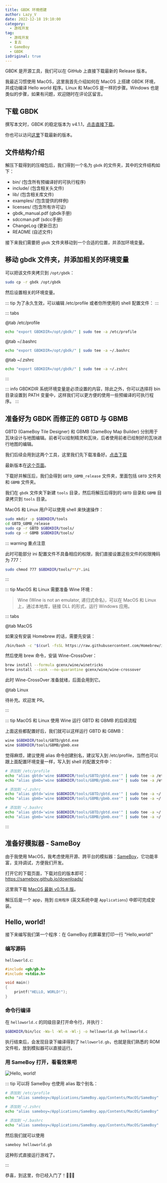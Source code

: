 ```yaml
---
title: GBDK 环境搭建
author: Lazy_V
date: 2022-12-18 19:10:00
category:
  - 游戏开发
tag:
  - 游戏开发
  - 复古
  - GameBoy
  - GBDK
isOriginal: true
---
```


GBDK 是开源工具，我们可以在 GitHub 上直接下载最新的 Release 版本。

我最近习惯使用 MacOS，这里我首先介绍如何在 MacOS 上搭建 GBDK 环境，并成功编译 Hello world 程序。Linux 和 MacOS 是一样的步骤。Windows 也是类似的步骤，如果有问题，欢迎随时在评论区留言。

<!-- more -->

## 下载 GBDK

撰写本文时，GBDK 的稳定版本为 v4.1.1，[点击直接下载](https://github.com/gbdk-2020/gbdk-2020/releases/download/4.1.1/gbdk-macos.tar.gz)。

你也可以访问[这里](https://github.com/gbdk-2020/gbdk-2020/releases)下载最新的版本。

## 文件结构介绍

解压下载得到的压缩包后，我们得到一个名为 `gbdk` 的文件夹，其中的文件结构如下：

- <FontIcon icon="folder" /> bin/ (包含所有预编译好的可执行程序)
- <FontIcon icon="folder" /> include/ (包含相关头文件)
- <FontIcon icon="folder" /> lib/ (包含相关库文件)
- <FontIcon icon="folder" /> examples/ (包含提供的样例)
- <FontIcon icon="folder" /> licenses/ (包含所有许可证)
- <FontIcon icon="pdf" /> gbdk_manual.pdf (gbdk手册)
- <FontIcon icon="pdf" /> sdccman.pdf (sdcc手册)
- <FontIcon icon="changelog" /> ChangeLog (更新日志)
- <FontIcon icon="readme" /> README (自述文件)

接下来我们需要把 `gbdk` 文件夹移动到一个合适的位置，并添加环境变量。

## 移动 gbdk 文件夹，并添加相关的环境变量

可以把该文件夹拷贝到 `/opt/gbdk`：

```bash
sudo cp -r gbdk /opt/gbdk
```

然后设置相关的环境变量。

::: tip
为了永久生效，可以编辑 /etc/profile 或者你所使用的 shell 配置文件：
:::

::: tabs

@tab /etc/profile

```bash
echo "export GBDKDIR=/opt/gbdk/" | sudo tee -a /etc/profile
```

@tab ~/.bashrc

```bash
echo "export GBDKDIR=/opt/gbdk/" | sudo tee -a ~/.bashrc
```

@tab ~/.zshrc

```bash
echo "export GBDKDIR=/opt/gbdk/" | sudo tee -a ~/.zshrc
```

:::

::: info
GBDKDIR 系统环境变量是必须设置的内容，除此之外，你可以选择将 bin 目录设置到 PATH 变量中，这样我们可以更方便的使用一些预编译的可执行程序。
:::

## 准备好为 GBDK 而修正的 GBTD 与 GBMB

GBTD (GameBoy Tile Designer) 和 GBMB (GameBoy Map Builder) 分别用于瓦块设计与地图编辑。前者可以绘制精灵和瓦块，后者使用前者已绘制好的瓦块进行地图的编辑。

我们后续会用到这两个工具，这里我们先下载准备好。[点击下载](https://github.com/gbdk-2020/GBTD_GBMB/releases/download/2.4.5/GBTD_GBMB_release.zip)

最新版本在[这个页面](https://github.com/gbdk-2020/GBTD_GBMB/releases)。

下载好并解压后，我们会得到 `GBTD_GBMB_release` 文件夹，里面包括 `GBTD` 文件夹和 `GBMB` 文件夹。

我们在 `gbdk` 文件夹下新建 `tools` 目录，然后将解压后得到的 `GBTD` 目录和 `GBMB` 目录拷贝到 `tools` 目录。

MacOS 和 Linux 用户可以使用 shell 来快速操作：

```bash
sudo mkdir -p $GBDKDIR/tools
cd GBTD_GBMB_release
sudo cp -r GBTD $GBDKDIR/tools/
sudo cp -r GBMB $GBDKDIR/tools/
```

::: warning 重点注意

此时可能部分 ini 配置文件不具备相应的权限，我们直接设置这些文件的权限掩码为 777：

```bash
sudo chmod 777 $GBDKDIR/tools/**/*.ini
```

:::

::: tip
MacOS 和 Linux 需要准备 Wine 环境：

> Wine (Wine is not an emulator, 递归式命名)，可以在 MacOS 和 Linux 上，通过本地库，链接 DLL 的形式，运行 Windows 应用。

::: tabs

@tab MacOS

如果没有安装 Homebrew 的话，需要先安装：

```bash
/bin/bash -c "$(curl -fsSL https://raw.githubusercontent.com/Homebrew/install/HEAD/install.sh)"
```

然后使用 brew 命令，安装 Wine-CrossOver：

```bash
brew install --formula gcenx/wine/winetricks
brew install --cask --no-quarantine gcenx/wine/wine-crossover
```

此时 Wine-CrossOver 准备就绪，后面会用到它。

@tab Linux

待补充。欢迎发 PR。

:::

::: tip MacOS 和 Linux 使用 Wine 运行 GBTD 和 GBMB 的后续流程

上面这些都配置好后，我们就可以这样运行 GBTD 和 GBMB：

```bash
wine $GBDKDIR/tools/GBTD/gbtd.exe
wine $GBDKDIR/tools/GBMB/gbmb.exe
```

觉得麻烦，建议使用 alias 命令创建别名，建议写入到 /etc/profile，当然也可以跟上面配置环境变量一样，写入到 shell 的配置文件中：

```bash
# 添加到 /etc/profile
echo "alias gbtd='wine $GBDKDIR/tools/GBTD/gbtd.exe'" | sudo tee -a /etc/profile
echo "alias gbmb='wine $GBDKDIR/tools/GBMB/gbmb.exe'" | sudo tee -a /etc/profile

# 添加到 ~/.zshrc
echo "alias gbtd='wine $GBDKDIR/tools/GBTD/gbtd.exe'" | sudo tee -a ~/.zshrc
echo "alias gbmb='wine $GBDKDIR/tools/GBMB/gbmb.exe'" | sudo tee -a ~/.zshrc

# 添加到 ~/.bashrc
echo "alias gbtd='wine $GBDKDIR/tools/GBTD/gbtd.exe'" | sudo tee -a ~/.bashrc
echo "alias gbmb='wine $GBDKDIR/tools/GBMB/gbmb.exe'" | sudo tee -a ~/.bashrc
```

:::

## 准备好模拟器 - SameBoy

由于我使用 MacOS，我考虑使用开源、跨平台的模拟器：[SameBoy](https://github.com/LIJI32/SameBoy)，它功能丰富，支持调试，方便我们开发。

打开它的下载页面，下载对应的版本即可：https://sameboy.github.io/downloads/

这里我下载 [MacOS 最新 v0.15.8 版](https://github.com/LIJI32/SameBoy/releases/download/v0.15.8/sameboy_cocoa_v0.15.8.zip)。

解压后是一个 app，拖到 `应用程序` (英文系统中是 `Applications`) 中即可完成安装。

## Hello, world!

接下来编写我们第一个程序：在 GameBoy 的屏幕里打印一行 "Hello,world!"

### 编写源码

`helloworld.c`:

```c
#include <gb/gb.h>
#include <stdio.h>

void main()
{
    printf("HELLO, WORLD!");
}
```

### 命令行编译

在 `helloworld.c` 的同级目录打开命令行，并执行：

```bash
$GBDKDIR/bin/lcc -Wa-l -Wl-m -Wl-j -o helloworld.gb helloworld.c
```

执行结束后，会发现目录下编译得到了 `helloworld.gb`，也就是我们熟悉的 ROM 文件啦，放到模拟器可以直接运行。

### 用 SameBoy 打开，看看效果吧

![Hello, world!](/images/game-dev/retro/gameboy/gbdk/helloworld_samboy.png)

::: tip
可以将 SameBoy 也使用 alias 取个别名：

```bash
# 添加到 /etc/profile
echo "alias sameboy=/Applications/SameBoy.app/Contents/MacOS/SameBoy" | sudo tee -a /etc/profile

# 添加到 ~/.zshrc
echo "alias sameboy=/Applications/SameBoy.app/Contents/MacOS/SameBoy" | sudo tee -a ~/.zshrc

# 添加到 ~/.bashrc
echo "alias sameboy=/Applications/SameBoy.app/Contents/MacOS/SameBoy" | sudo tee -a ~/.bashrc
```

然后我们就可以使用 

```bash
sameboy helloworld.gb
```

这种形式直接运行游戏了。

:::

恭喜，到这里，你已经入门了！🎉🎉🎉